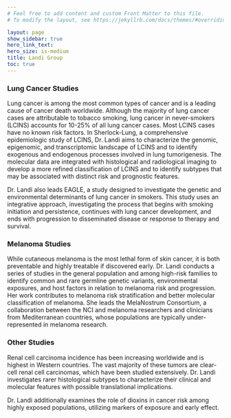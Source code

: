 ```yaml
---
# Feel free to add content and custom Front Matter to this file.
# To modify the layout, see https://jekyllrb.com/docs/themes/#overriding-theme-defaults

layout: page
show_sidebar: true
hero_link_text:
hero_size: is-medium
title: Landi Group
toc: true
---
```


### Lung Cancer Studies

Lung cancer is among the most common types of cancer and is a leading cause of cancer death worldwide. Although the majority of lung cancer cases are attributable to tobacco smoking, lung cancer in never-smokers (LCINS) accounts for 10-25% of all lung cancer cases. Most LCINS cases have no known risk factors. In Sherlock-Lung, a comprehensive epidemiologic study of LCINS, Dr. Landi aims to characterize the genomic, epigenomic, and transcriptomic landscape of LCINS and to identify exogenous and endogenous processes involved in lung tumorigenesis. The molecular data are integrated with histological and radiological imaging to develop a more refined classification of LCINS and to identify subtypes that may be associated with distinct risk and prognostic features.

Dr. Landi also leads EAGLE, a study designed to investigate the genetic and environmental determinants of lung cancer in smokers. This study uses an integrative approach, investigating the process that begins with smoking initiation and persistence, continues with lung cancer development, and ends with progression to disseminated disease or response to therapy and survival.

### Melanoma Studies
While cutaneous melanoma is the most lethal form of skin cancer, it is both preventable and highly treatable if discovered early. Dr. Landi conducts a series of studies in the general population and among high-risk families to identify common and rare germline genetic variants, environmental exposures, and host factors in relation to melanoma risk and progression. Her work contributes to melanoma risk stratification and better molecular classification of melanoma. She leads the MelaNostrum Consortium, a collaboration between the NCI and melanoma researchers and clinicians from Mediterranean countries, whose populations are typically under-represented in melanoma research.

### Other Studies

Renal cell carcinoma incidence has been increasing worldwide and is highest in Western countries. The vast majority of these tumors are clear-cell renal cell carcinomas, which have been studied extensively. Dr. Landi investigates rarer histological subtypes to characterize their clinical and molecular features with possible translational implications.

Dr. Landi additionally examines the role of dioxins in cancer risk among highly exposed populations, utilizing markers of exposure and early effect.
